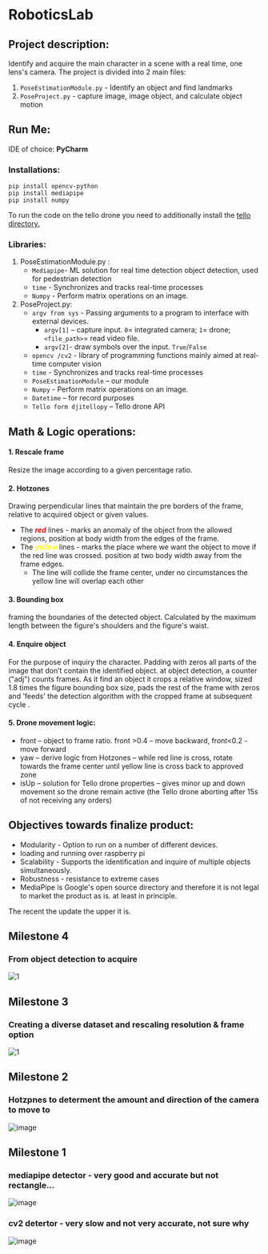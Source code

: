 # RoboticsLab

## Project description:
Identify and acquire the main character in a scene with a real time, one lens's camera.
The project is divided into 2 main files:
1. `PoseEstimationModule.py` - Identify an object and find landmarks
2. `PoseProject.py` - capture image, image object, and calculate object motion


## Run Me:
IDE of choice: **PyCharm**
### Installations:

```
pip install opencv-python
pip install mediapipe 
pip install numpy
```

To run the code on the tello drone you need to additionally install the [tello directory.](https://github.com/damiafuentes/DJITelloPy)

### Libraries:
1. PoseEstimationModule.py :
   * `Mediapipe`- ML solution for real time detection object detection, used for pedestrian detection
   * `time` - Synchronizes and tracks real-time processes
   * `Numpy` - Perform matrix operations on an image.
2. PoseProject.py:
   * `argv from sys` - Passing arguments to a program to interface with external devices.
     * `argv[1]` – capture input. `0`= integrated camera; `1`= drone; `<file_path>`= read video file.
     * `argv[2]`- draw symbols over the input. `True`/`False`
   * `opencv /cv2` - library of programming functions mainly aimed at real-time computer vision
   * `time` - Synchronizes and tracks real-time processes
   * `PoseEstimationModule` – our module
   * `Numpy` - Perform matrix operations on an image.
   * `Datetime` – for record purposes
   * `Tello form djitellopy` – Tello drone API

## Math & Logic operations:
#### 1. Rescale frame
Resize the image according to a given percentage ratio.
#### 2. Hotzones
Drawing perpendicular lines that maintain the pre borders of the frame, relative to acquired object or given values.
* The <span style="color:red">***red***</span> lines - marks an anomaly of the object from the allowed regions, position at body width from the edges of the frame.
* The <span style="color:yellow">***yellow***</span> lines - marks the place where we want the object to move if the red line was crossed. position at two body width away from the frame edges.
  * The line will collide the frame center, under no circumstances the yellow line will overlap each other

#### 3. Bounding box
framing the boundaries of the detected object. Calculated by the maximum length between the figure's shoulders and the figure's waist.
#### 4. Enquire object
For the purpose of inquiry the character. Padding with zeros all parts of the image that don’t contain the identified object.
at object detection, a counter ("adj") counts frames. As it find an object it crops a relative window, sized 1.8 times the figure bounding box size, pads the rest of the frame
with zeros and 'feeds' the detection algorithm with the cropped frame at subsequent
cycle .
#### 5. Drone movement logic:
  * front – object to frame ratio. front >0.4 – move backward, front<0.2 - move
  forward
  * yaw – derive logic from Hotzones – while red line is cross, rotate towards the
  frame center until yellow line is cross back to approved zone
  * isUp – solution for Tello drone properties – gives minor up and down
  movement so the drone remain active (the Tello drone aborting after 15s of not
  receiving any orders)
  
## Objectives towards finalize product:
* Modularity - Option to run on a number of different devices.
* loading and running over raspberry pi
* Scalability - Supports the identification and inquire of multiple objects simultaneously.
* Robustness - resistance to extreme cases
* MediaPipe is Google's open source directory and therefore it is not legal to market the
product as is. at least in principle.






























The recent the update the upper it is.

## Milestone 4
### From object detection to acquire
![1](https://user-images.githubusercontent.com/85457983/168989953-469bc2a3-2854-4fbf-9b78-617296b667ac.PNG)
## Milestone 3
### Creating a diverse dataset and rescaling resolution & frame option
![1](https://user-images.githubusercontent.com/85457983/166112873-d9521e51-0e88-4cd2-83b3-602bb29c4858.JPG)
## Milestone 2
### Hotzpnes to determent the amount and direction of the camera to move to 
![image](https://user-images.githubusercontent.com/54915373/161993748-a10f035b-9f23-4ae9-b575-91572c3876b8.png)
## Milestone 1
### mediapipe detector - very good and accurate but not rectangle...
![image](https://user-images.githubusercontent.com/85457983/158022794-9a3b0be3-1f32-44e2-b6a0-b3084197dd4d.png)

### cv2 detertor - very slow and not very accurate, not sure why
![image](https://user-images.githubusercontent.com/85457983/158022758-4b684f36-2d91-4b3d-b51e-539dd785bf12.png)


